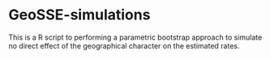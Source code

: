 # GeoSSE-simulations
This is a R script to performing a parametric bootstrap approach to simulate no direct effect of the geographical character on the estimated rates. 
